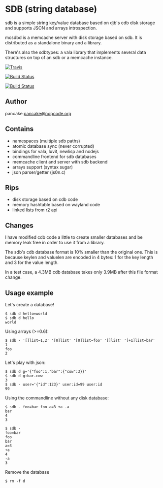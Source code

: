 SDB (string database)
=====================

sdb is a simple string key/value database based on djb's cdb
disk storage and supports JSON and arrays introspection.

mcsdbd is a memcache server with disk storage based on sdb.
It is distributed as a standalone binary and a library.

There's also the sdbtypes: a vala library that implements
several data structures on top of an sdb or a memcache instance.

[![Travis](https://api.travis-ci.org/radare/sdb.svg)](https://travis-ci.org/radare/sdb)

[![Build Status](http://ci.rada.re/buildStatus/icon?job=sdb)](http://ci.rada.re/job/sdb/)

[![Build Status](https://scan.coverity.com/projects/1651/badge.svg)](https://scan.coverity.com/projects/1651)

Author
------
pancake <pancake@nopcode.org>

Contains
--------
* namespaces (multiple sdb paths)
* atomic database sync (never corrupted)
* bindings for vala, luvit, newlisp and nodejs
* commandline frontend for sdb databases
* memcache client and server with sdb backend
* arrays support (syntax sugar)
* json parser/getter (js0n.c)

Rips
----
* disk storage based on cdb code
* memory hashtable based on wayland code
* linked lists from r2 api

Changes
-------
I have modified cdb code a little to create smaller databases and
be memory leak free in order to use it from a library.

The sdb's cdb database format is 10% smaller than the original
one. This is because keylen and valuelen are encoded in 4 bytes:
1 for the key length and 3 for the value length.

In a test case, a 4.3MB cdb database takes only 3.9MB after this
file format change.

Usage example
-------------
Let's create a database!

	$ sdb d hello=world
	$ sdb d hello
	world

Using arrays (>=0.6):

	$ sdb - '[]list=1,2' '[0]list' '[0]list=foo' '[]list' '[+1]list=bar'
	1
	foo
	2

Let's play with json:

	$ sdb d g='{"foo":1,"bar":{"cow":3}}'
	$ sdb d g:bar.cow
	3
	$ sdb - user='{"id":123}' user:id=99 user:id
	99

Using the commandline without any disk database:

	$ sdb - foo=bar foo a=3 +a -a
	bar
	4
	3

	$ sdb -
	foo=bar
	foo
	bar
	a=3
	+a
	4
	-a
	3
	
Remove the database

	$ rm -f d
